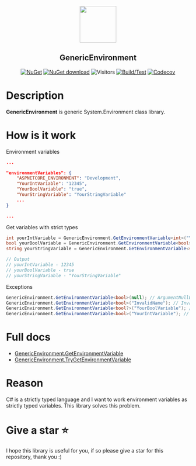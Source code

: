 <div align="center">
 <img src="icon.png" weight="100px" height="100" />
 <h2>GenericEnvironment</h2>

[![NuGet](https://img.shields.io/nuget/v/Kurnakov.GenericEnvironment.svg)](https://www.nuget.org/packages/Kurnakov.GenericEnvironment)
 [![NuGet download](https://img.shields.io/nuget/dt/Kurnakov.GenericEnvironment.svg)](https://www.nuget.org/packages/Kurnakov.GenericEnvironment) 
![Visitors](https://api.visitorbadge.io/api/visitors?path=https%3A%2F%2Fgithub.com%2FKurnakovMaksim%GenericEnvironment&countColor=%23263759&style=flat)
 [![Build/Test](https://github.com/KurnakovMaksim/GenericEnvironment/actions/workflows/dotnet.yml/badge.svg)](https://github.com/KurnakovMaksim/GenericEnvironment/actions/workflows/dotnet.yml)
 [![Codecov](https://codecov.io/gh/kurnakovv/GenericEnvironment/branch/main/graph/badge.svg)](https://codecov.io/gh/kurnakovv/GenericEnvironment)


</div>

# Description

<b>GenericEnvironment</b> is generic System.Environment class library.

# How is it work

Environment variables
``` json
...

"environmentVariables": {
    "ASPNETCORE_ENVIRONMENT": "Development",
    "YourIntVariable": "12345",
    "YourBoolVariable": "true",
    "YourStringVariable": "YourStringVariable"
    ...
}

...
```

Get variables with strict types
``` cs
int yourIntVariable = GenericEnvironment.GetEnvironmentVariable<int>("YourIntVariable");
bool yourBoolVariable = GenericEnvironment.GetEnvironmentVariable<bool>("YourBoolVariable");
string yourStringVariable = GenericEnvironment.GetEnvironmentVariable<string>("YourStringVariable");

// Output
// yourIntVariable - 12345
// yourBoolVariable - true
// yourStringVariable - "YourStringVariable"
```

Exceptions
``` cs
GenericEnvironment.GetEnvironmentVariable<bool>(null); // ArgumentNullException because name parameter is null.
GenericEnvironment.GetEnvironmentVariable<bool>("InvalidName"); // InvalidOperationException because variable not found by name.
GenericEnvironment.GetEnvironmentVariable<bool?>("YourBoolVariable"); // InvalidCastException because type is nullable (bool?)
GenericEnvironment.GetEnvironmentVariable<bool>("YourIntVariable"); // FormatException because cannot convert variable to type (bool -> int)
```

# Full docs
* [GenericEnvironment.GetEnvironmentVariable](DocsReadMe.md#GenericEnvironment.GetEnvironmentVariable)
* [GenericEnvironment.TryGetEnvironmentVariable](DocsReadMe.md#genericenvironmenttrygetenvironmentvariable)

# Reason
C# is a strictly typed language and I want to work environment variables as strictly typed variables. This library solves this problem.

# Give a star ⭐
I hope this library is useful for you, if so please give a star for this repository, thank you :)